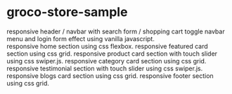 # groco-store-sample
 responsive header / navbar with search form / shopping cart toggle navbar menu and login form effect using vanilla javascript.  
 responsive home section using css flexbox. 
 responsive featured card section using css grid. 
 responsive product card section with touch slider using css swiper.js. 
 responsive category card section using css grid.  
 responsive testimonial section with touch slider using css swiper.js.
 responsive blogs card section using css grid.
 responsive footer section using css grid.
